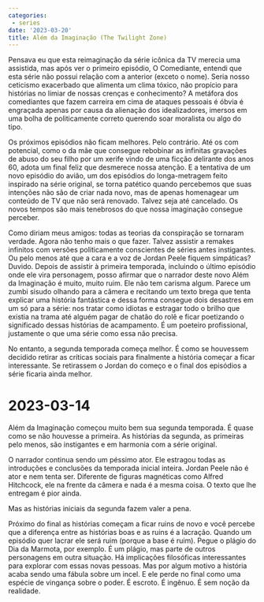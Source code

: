 ```yaml
---
categories:
 - series
date: '2023-03-20'
title: Além da Imaginação (The Twilight Zone)
---
```


Pensava eu que esta reimaginação da série icônica da TV merecia uma assistida, mas após ver o primeiro episódio, O Comediante, entendi que esta série não possui relação com a anterior (exceto o nome). Seria nosso ceticismo exacerbado que alimenta um clima tóxico, não propício para histórias no limiar de nossas crenças e conhecimento? A metáfora dos comediantes que fazem carreira em cima de ataques pessoais é óbvia é engraçada apenas por causa da alienação dos idealizadores, imersos em uma bolha de politicamente correto querendo soar moralista ou algo do tipo.

Os próximos episódios não ficam melhores. Pelo contrário. Até os com potencial, como o da mãe que consegue rebobinar as infinitas gravações de abuso do seu filho por um xerife vindo de uma ficção delirante dos anos 60, adota um final feliz que desmerece nossa atenção. E a tentativa de um novo episódio do avião, um dos episódios do longa-metragem feito inspirado na série original, se torna patético quando percebemos que suas intenções não são de criar nada novo, mas de apenas homenagear um conteúdo de TV que não será renovado. Talvez seja até cancelado. Os novos tempos são mais tenebrosos do que nossa imaginação consegue perceber.

Como diriam meus amigos: todas as teorias da conspiração se tornaram verdade. Agora não tenho mais o que fazer. Talvez assistir a remakes infinitos com versões politicamente conscientes de séries antes instigantes. Ou pelo menos até que a cara e a voz de Jordan Peele fiquem simpáticas? Duvido. Depois de assistir à primeira temporada, incluindo o último episódio onde ele vira personagem, posso afirmar que o narrador deste novo Além da Imaginação é muito, muito ruim. Ele não tem carisma algum. Parece um zumbi sisudo olhando para a câmera e recitando um texto brega que tenta explicar uma história fantástica e dessa forma consegue dois desastres em um só para a série: nos tratar como idiotas e estragar todo o brilho que existia na trama até alguém pagar de chatão do rolê e ficar poetizando o significado dessas histórias de acampamento. É um poeteiro profissional, justamente o que uma série como essa não precisa.

No entanto, a segunda temporada começa melhor. É como se houvessem decidido retirar as críticas sociais para finalmente a história começar a ficar interessante. Se retirassem o Jordan do começo e o final dos episódios a série ficaria ainda melhor.

# 2023-03-14

Além da Imaginação começou muito bem sua segunda temporada. É quase como se não houvesse a primeira. As histórias da segunda, as primeiras pelo menos, são instigantes e em harmonia com a série original.

O narrador continua sendo um péssimo ator. Ele estragou todas as introduções e conclusões da temporada inicial inteira. Jordan Peele não é ator e nem tenta ser. Diferente de figuras magnéticas como Alfred Hitchcock, ele na frente da câmera e nada é a mesma coisa. O texto que lhe entregam é pior ainda.

Mas as histórias iniciais da segunda fazem valer a pena.

Próximo do final as histórias começam a ficar ruins de novo e você percebe que a diferença entre as histórias boas e as ruins é a lacração. Quando um episódio quer lacrar ele será ruim (porque a base é ruim). Pegue o plágio do Dia da Marmota, por exemplo. É um plágio, mas parte de outros personagens em outra situação. Há implicações filosóficas interessantes para explorar com essas novas pessoas. Mas por algum motivo a história acaba sendo uma fábula sobre um incel. E ele perde no final como uma espécie de vingança sobre o poder. É escroto. É ingênuo. É sem noção da realidade.
